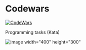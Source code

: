 # Codewars

[![CodeWars](https://www.codewars.com/users/cassabr/badges/large)](https://www.codewars.com/users/cassabr "My Honor Badge")

Programming tasks (Kata)


![image](https://user-images.githubusercontent.com/81202040/126398750-bc0238ce-958b-488b-9b03-a6b4f4c8be04.png) width="400" height="300"

